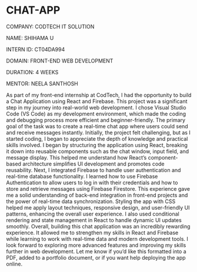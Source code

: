  # CHAT-APP

COMPANY: CODTECH IT SOLUTION

NAME: SHIHAMA U

INTERN ID: CT04DA994

DOMAIN: FRONT-END WEB DEVELOPMENT

DURATION: 4 WEEKS

MENTOR: NEELA SANTHOSH

As part of my front-end internship at CodTech, I had the opportunity to build a Chat Application using React and Firebase. This project was a significant step in my journey into real-world web development. I chose Visual Studio Code (VS Code) as my development environment, which made the coding and debugging process more efficient and beginner-friendly.
The primary goal of the task was to create a real-time chat app where users could send and receive messages instantly. Initially, the project felt challenging, but as I started coding, I began to appreciate the depth of knowledge and practical skills involved.
I began by structuring the application using React, breaking it down into reusable components such as the chat window, input field, and message display. This helped me understand how React’s component-based architecture simplifies UI development and promotes code reusability.
Next, I integrated Firebase to handle user authentication and real-time database functionality. I learned how to use Firebase Authentication to allow users to log in with their credentials and how to store and retrieve messages using Firebase Firestore. This experience gave me a solid understanding of back-end integration in front-end projects and the power of real-time data synchronization.
Styling the app with CSS helped me apply layout techniques, responsive design, and user-friendly UI patterns, enhancing the overall user experience. I also used conditional rendering and state management in React to handle dynamic UI updates smoothly.
Overall, building this chat application was an incredibly rewarding experience. It allowed me to strengthen my skills in React and Firebase while learning to work with real-time data and modern development tools. I look forward to exploring more advanced features and improving my skills further in web development.
Let me know if you’d like this formatted into a PDF, added to a portfolio document, or if you want help deploying the app online.
